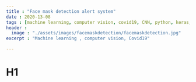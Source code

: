 ```yaml
---
title : "Face mask detection alert system"
date : 2020-13-08
tags : [machine learning, computer vision, covid19, CNN, python, keras, opencv]
header : 
  image : "./assets/images/facemaskdetection/facemaskdetection.jpg"
excerpt : "Machine learning , computer vision, Covid19"

---
```


# H1
